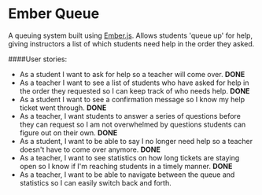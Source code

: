 Ember Queue
===========

A queuing system built using [Ember.js](http://www.emberjs.com). Allows students
'queue up' for help, giving instructors a list of which students need help in
the order they asked.

####User stories:
- As a student I want to ask for help so a teacher will come over. __DONE__
- As a teacher I want to see a list of students who have asked for help in the
order they requested so I can keep track of who needs help. __DONE__
- As a student I want to see a confirmation message so I know my help ticket
went through. __DONE__
- As a teacher, I want students to answer a series of questions before they can
request so I am not overwhelmed by questions students can figure out on their
own. __DONE__
- As a student, I want to be able to say I no longer need help so a teacher
doesn't have to come over anymore. __DONE__
- As a teacher, I want to see statistics on how long tickets are staying open so
I know if I'm reaching students in a timely manner. __DONE__
- As a teacher, I want to be able to navigate between the queue and statistics so
I can easily switch back and forth.

